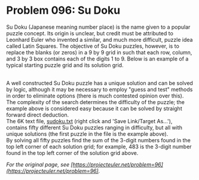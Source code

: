 # Problem 096: Su Doku
  
Su Doku (Japanese meaning number place) is the name given to a popular puzzle concept. Its origin is unclear, but credit must be attributed to Leonhard Euler who invented a similar, and much more difficult, puzzle idea called Latin Squares. The objective of Su Doku puzzles, however, is to replace the blanks (or zeros) in a 9 by 9 grid in such that each row, column, and 3 by 3 box contains each of the digits 1 to 9. Below is an example of a typical starting puzzle grid and its solution grid.  
  
       
A well constructed Su Doku puzzle has a unique solution and can be solved by logic, although it may be necessary to employ "guess and test" methods in order to eliminate options (there is much contested opinion over this). The complexity of the search determines the difficulty of the puzzle; the example above is considered easy because it can be solved by straight forward direct deduction.  
The 6K text file, [sudoku.txt](./sudoku.txt) (right click and 'Save Link/Target As...'), contains fifty different Su Doku puzzles ranging in difficulty, but all with unique solutions (the first puzzle in the file is the example above).  
By solving all fifty puzzles find the sum of the 3-digit numbers found in the top left corner of each solution grid; for example, 483 is the 3-digit number found in the top left corner of the solution grid above.  

*For the original page, see [https://projecteuler.net/problem=96](https://projecteuler.net/problem=96).*
